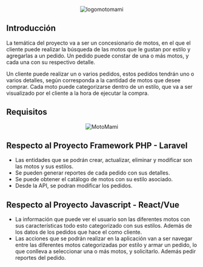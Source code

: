 <p align="center"><img src="https://i.ibb.co/W2Pmn2H/logomotomami.png" alt="logomotomami" border="0"></p>

## Introducción

La temática del proyecto va a ser un concesionario de motos, en el que el cliente puede realizar la búsqueda de las motos que le gustan por estilo y agregarlas a un pedido. Un pedido puede constar de una o más motos, y cada una con su respectivo detalle.

Un cliente puede realizar un o varios pedidos, estos pedidos tendrán uno o varios detalles, según corresponda a la cantidad de motos que desee comprar. Cada moto puede categorizarse dentro de un estilo, que va a ser visualizado por el cliente a la hora de ejecutar la compra.

## Requisitos
<p align="center"><img src="https://i.ibb.co/dPDJvd9/MotoMami.png" alt="MotoMami" border="0"></p>


## Respecto al Proyecto Framework PHP - Laravel

- Las entidades que se podrán crear, actualizar, eliminar y modificar son las motos y sus estilos.
- Se pueden generar reportes de cada pedido con sus detalles.
- Se puede obtener el catálogo de motos con su estilo asociado.
- Desde la API, se podran modificar los pedidos.

## Respecto al Proyecto Javascript - React/Vue
- La información que puede ver el usuario son las diferentes motos con sus características todo esto categorizado con sus estilos. Además    de los datos de los pedidos que hace el como cliente.
- Las acciones que se podrán realizar en la aplicación van a ser navegar entre las diferentes motos categorizadas por estilo y armar un pedido, lo que conlleva a seleccionar una o más motos, y solicitarlo. Además pedir reportes del pedido.





